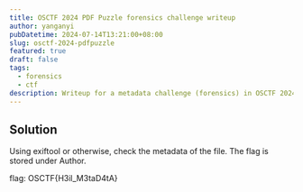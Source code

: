 ```yaml
---
title: OSCTF 2024 PDF Puzzle forensics challenge writeup
author: yanganyi
pubDatetime: 2024-07-14T13:21:00+08:00
slug: osctf-2024-pdfpuzzle
featured: true
draft: false
tags:
  - forensics
  - ctf
description: Writeup for a metadata challenge (forensics) in OSCTF 2024
---
```



## Solution

Using exiftool or otherwise, check the metadata of the file. The flag is stored under Author.

flag: OSCTF{H3il_M3taD4tA}